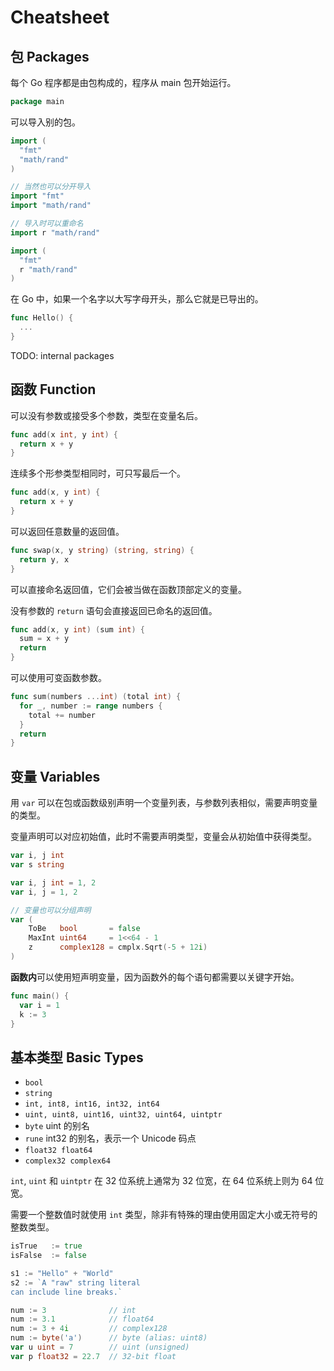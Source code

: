 # Cheatsheet

## 包 Packages

每个 Go 程序都是由包构成的，程序从 main 包开始运行。

```go
package main
```

可以导入别的包。

```go
import (
  "fmt"
  "math/rand"
)

// 当然也可以分开导入
import "fmt"
import "math/rand"

// 导入时可以重命名
import r "math/rand"

import (
  "fmt"
  r "math/rand"
)
```

在 Go 中，如果一个名字以大写字母开头，那么它就是已导出的。

```go
func Hello() {
  ...
}
```

TODO: internal packages

## 函数 Function

可以没有参数或接受多个参数，类型在变量名后。

```go
func add(x int, y int) {
  return x + y
}
```

连续多个形参类型相同时，可只写最后一个。

```go
func add(x, y int) {
  return x + y
}
```

可以返回任意数量的返回值。

```go
func swap(x, y string) (string, string) {
  return y, x
}
```

可以直接命名返回值，它们会被当做在函数顶部定义的变量。

没有参数的 `return` 语句会直接返回已命名的返回值。

```go
func add(x, y int) (sum int) {
  sum = x + y
  return
}
```

可以使用可变函数参数。

```go
func sum(numbers ...int) (total int) {
  for _, number := range numbers {
    total += number
  }
  return 
}
```

## 变量 Variables

用 `var` 可以在包或函数级别声明一个变量列表，与参数列表相似，需要声明变量的类型。

变量声明可以对应初始值，此时不需要声明类型，变量会从初始值中获得类型。

```go
var i, j int
var s string

var i, j int = 1, 2
var i, j = 1, 2

// 变量也可以分组声明
var (
	ToBe   bool       = false
	MaxInt uint64     = 1<<64 - 1
	z      complex128 = cmplx.Sqrt(-5 + 12i)
)
```

**函数内**可以使用短声明变量，因为函数外的每个语句都需要以关键字开始。

```go
func main() {
  var i = 1
  k := 3
}
```

## 基本类型 Basic Types

- `bool`
- `string`
- `int, int8, int16, int32, int64`
- `uint, uint8, uint16, uint32, uint64, uintptr`
- `byte` uint 的别名
- `rune` int32 的别名，表示一个 Unicode 码点
- `float32 float64`
- `complex32 complex64`

`int`, `uint` 和 `uintptr` 在 32 位系统上通常为 32 位宽，在 64 位系统上则为 64 位宽。

需要一个整数值时就使用 `int` 类型，除非有特殊的理由使用固定大小或无符号的整数类型。

```go
isTrue   := true
isFalse  := false

s1 := "Hello" + "World"
s2 := `A "raw" string literal
can include line breaks.`

num := 3              // int
num := 3.1            // float64
num := 3 + 4i         // complex128
num := byte('a')      // byte (alias: uint8)
var u uint = 7        // uint (unsigned)
var p float32 = 22.7  // 32-bit float
```
